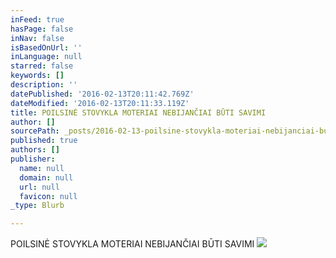 ```yaml
---
inFeed: true
hasPage: false
inNav: false
isBasedOnUrl: ''
inLanguage: null
starred: false
keywords: []
description: ''
datePublished: '2016-02-13T20:11:42.769Z'
dateModified: '2016-02-13T20:11:33.119Z'
title: POILSINĖ STOVYKLA MOTERIAI NEBIJANČIAI BŪTI SAVIMI
author: []
sourcePath: _posts/2016-02-13-poilsine-stovykla-moteriai-nebijanciai-buti-savimi.md
published: true
authors: []
publisher:
  name: null
  domain: null
  url: null
  favicon: null
_type: Blurb

---
```

POILSINĖ STOVYKLA MOTERIAI NEBIJANČIAI BŪTI SAVIMI
![](https://s3-us-west-2.amazonaws.com/the-grid-img/p/b8cfeaa2ad825f3453931bb1d80e22824a7fa215.jpg)